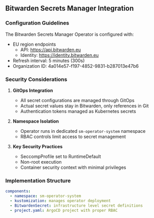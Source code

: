 ## Bitwarden Secrets Manager Integration

### Configuration Guidelines

The Bitwarden Secrets Manager Operator is configured with:

- EU region endpoints
  - API: <https://api.bitwarden.eu>
  - Identity: <https://identity.bitwarden.eu>
- Refresh interval: 5 minutes (300s)
- Organization ID: 4a014e57-f197-4852-9831-b287013e47b6

### Security Considerations

1. **GitOps Integration**

   - All secret configurations are managed through GitOps
   - Actual secret values stay in Bitwarden, only references in Git
   - Authentication tokens managed as Kubernetes secrets

2. **Namespace Isolation**

   - Operator runs in dedicated `sm-operator-system` namespace
   - RBAC controls limit access to secret management

3. **Key Security Practices**
   - SeccompProfile set to RuntimeDefault
   - Non-root execution
   - Container security context with minimal privileges

### Implementation Structure

```yaml
components:
  - namespace: sm-operator-system
  - kustomization: manages operator deployment
  - BitwardenSecret: infrastructure level secret definitions
  - project.yaml: ArgoCD project with proper RBAC
```
